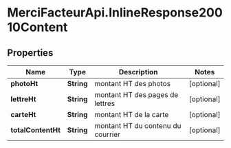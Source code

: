 # MerciFacteurApi.InlineResponse20010Content

## Properties
Name | Type | Description | Notes
------------ | ------------- | ------------- | -------------
**photoHt** | **String** | montant HT des photos | [optional] 
**lettreHt** | **String** | montant HT des pages de lettres | [optional] 
**carteHt** | **String** | montant HT de la carte | [optional] 
**totalContentHt** | **String** | montant HT du contenu du courrier | [optional] 
